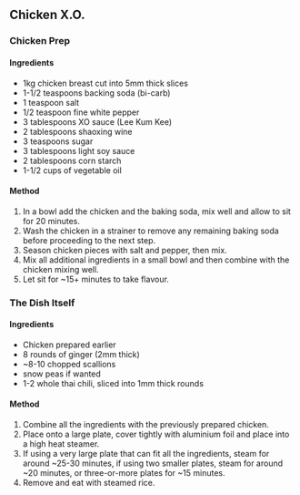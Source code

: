 ## Chicken X.O.

### Chicken Prep

#### Ingredients

* 1kg chicken breast cut into 5mm thick slices
* 1-1/2 teaspoons backing soda (bi-carb)
* 1 teaspoon salt
* 1/2 teaspoon fine white pepper
* 3 tablespoons XO sauce (Lee Kum Kee)
* 2 tablespoons shaoxing wine
* 3 teaspoons sugar
* 3 tablespoons light soy sauce
* 2 tablespoons corn starch
* 1-1/2 cups of vegetable oil

#### Method

1. In a bowl add the chicken and the baking soda, mix well and allow to sit for 20 minutes.
1. Wash the chicken in a strainer to remove any remaining baking soda before proceeding to the next step.
1. Season chicken pieces with salt and pepper, then mix.
1. Mix all additional ingredients in a small bowl and then combine with the chicken mixing well.
1. Let sit for ~15+ minutes to take flavour.


### The Dish Itself

#### Ingredients

* Chicken prepared earlier
* 8 rounds of ginger (2mm thick)
* ~8-10 chopped scallions
* snow peas if wanted
* 1-2 whole thai chili, sliced into 1mm thick rounds

#### Method

1. Combine all the ingredients with the previously prepared chicken.
1. Place onto a large plate, cover tightly with aluminium foil and place into a high heat steamer.
1. If using a very large plate that can fit all the ingredients, steam for around ~25-30 minutes, if using two smaller plates, steam for around ~20 minutes, or three-or-more plates for ~15 minutes.
1. Remove and eat with steamed rice.
